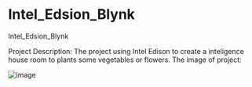# Intel_Edsion_Blynk
Intel_Edsion_Blynk

Project Description:
	The project using Intel Edison to create a inteligence house room to plants some vegetables or flowers.
The image of project:

![image](https://github.com/michaelllh/Intel_Edsion_Blynk/img/intelligence_greenhouse.jpg)

